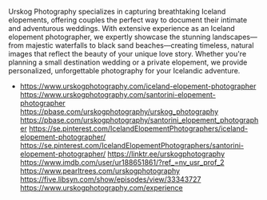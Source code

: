 Urskog Photography specializes in capturing breathtaking Iceland elopements, offering couples the perfect way to document their intimate and adventurous weddings. With extensive experience as an Iceland elopement photographer, we expertly showcase the stunning landscapes—from majestic waterfalls to black sand beaches—creating timeless, natural images that reflect the beauty of your unique love story. Whether you're planning a small destination wedding or a private elopement, we provide personalized, unforgettable photography for your Icelandic adventure.

- https://www.urskogphotography.com/iceland-elopement-photographer
https://www.urskogphotography.com/santorini-elopement-photographer
https://pbase.com/urskogphotography/urskog_photography
https://pbase.com/urskogphotography/santorini_elopement_photographer
https://se.pinterest.com/IcelandElopementPhotographers/iceland-elopement-photographer/
https://se.pinterest.com/IcelandElopementPhotographers/santorini-elopement-photographer/
https://linktr.ee/urskogphotography
https://www.imdb.com/user/ur188651861/?ref_=nv_usr_prof_2
https://www.pearltrees.com/urskogphotography
https://five.libsyn.com/show/episodes/view/33343727
https://www.urskogphotography.com/experience

<!---
Icelandelopementphotographers/Icelandelopementphotographers is a ✨ special ✨ repository because its `README.md` (this file) appears on your GitHub profile.
You can click the Preview link to take a look at your changes.
--->
